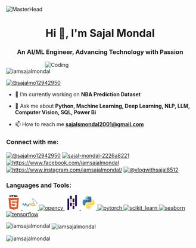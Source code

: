 ![MasterHead](https://static.wixstatic.com/media/3eee0b_8b6780c6bd8245ecafdbe55d8db7e2df~mv2.gif)
<h1 align="center">Hi 👋, I'm Sajal Mondal</h1>
<h3 align="center">An AI/ML Engineer, Advancing Technology with Passion</h3>
<img align='right' alt="Coding" width="400" src="https://static.wixstatic.com/media/3eee0b_4c0b4d2c5e9d4c5f84473048443b358b~mv2.gif">

<p align="left"> <img src="https://komarev.com/ghpvc/?username=iamsajalmondal&label=Profile%20views&color=0e75b6&style=flat" alt="iamsajalmondal" /> </p>

<p align="left"> <a href="https://twitter.com/@sajalmo12942950" target="blank"><img src="https://img.shields.io/twitter/follow/@sajalmo12942950?logo=twitter&style=for-the-badge" alt="@sajalmo12942950" /></a> </p>

- 🔭 I’m currently working on **NBA Prediction Dataset**

- 💬 Ask me about **Python, Machine Learning, Deep Learning, NLP, LLM, Computer Vision, SQL, Power Bi**

- 📫 How to reach me **sajalsmondal2001@gmail.com**

<h3 align="left">Connect with me:</h3>
<p align="left">
<a href="https://twitter.com/@sajalmo12942950" target="blank"><img align="center" src="https://raw.githubusercontent.com/rahuldkjain/github-profile-readme-generator/master/src/images/icons/Social/twitter.svg" alt="@sajalmo12942950" height="30" width="40" /></a>
<a href="https://linkedin.com/in/sajal-mondal-2226a8221" target="blank"><img align="center" src="https://raw.githubusercontent.com/rahuldkjain/github-profile-readme-generator/master/src/images/icons/Social/linked-in-alt.svg" alt="sajal-mondal-2226a8221" height="30" width="40" /></a>
<a href="https://fb.com/https://www.facebook.com/iamsajalmondal" target="blank"><img align="center" src="https://raw.githubusercontent.com/rahuldkjain/github-profile-readme-generator/master/src/images/icons/Social/facebook.svg" alt="https://www.facebook.com/iamsajalmondal" height="30" width="40" /></a>
<a href="https://instagram.com/https://www.instagram.com/iamsajalmondal/" target="blank"><img align="center" src="https://raw.githubusercontent.com/rahuldkjain/github-profile-readme-generator/master/src/images/icons/Social/instagram.svg" alt="https://www.instagram.com/iamsajalmondal/" height="30" width="40" /></a>
<a href="https://www.youtube.com/channel/UCaN_fqhjfd8_SJOlXV4s2kg" target="_blank">
  <img align="center" src="https://raw.githubusercontent.com/rahuldkjain/github-profile-readme-generator/master/src/images/icons/Social/youtube.svg" alt="@vlogwithsajal8512" height="30" width="40" />
</a>

</p>

<h3 align="left">Languages and Tools:</h3>
<p align="left"> <a href="https://www.w3.org/html/" target="_blank" rel="noreferrer"> <img src="https://raw.githubusercontent.com/devicons/devicon/master/icons/html5/html5-original-wordmark.svg" alt="html5" width="40" height="40"/> </a> <a href="https://www.mysql.com/" target="_blank" rel="noreferrer"> <img src="https://raw.githubusercontent.com/devicons/devicon/master/icons/mysql/mysql-original-wordmark.svg" alt="mysql" width="40" height="40"/> </a> <a href="https://opencv.org/" target="_blank" rel="noreferrer"> <img src="https://www.vectorlogo.zone/logos/opencv/opencv-icon.svg" alt="opencv" width="40" height="40"/> </a> <a href="https://pandas.pydata.org/" target="_blank" rel="noreferrer"> <img src="https://raw.githubusercontent.com/devicons/devicon/2ae2a900d2f041da66e950e4d48052658d850630/icons/pandas/pandas-original.svg" alt="pandas" width="40" height="40"/> </a> <a href="https://www.python.org" target="_blank" rel="noreferrer"> <img src="https://raw.githubusercontent.com/devicons/devicon/master/icons/python/python-original.svg" alt="python" width="40" height="40"/> </a> <a href="https://pytorch.org/" target="_blank" rel="noreferrer"> <img src="https://www.vectorlogo.zone/logos/pytorch/pytorch-icon.svg" alt="pytorch" width="40" height="40"/> </a> <a href="https://scikit-learn.org/" target="_blank" rel="noreferrer"> <img src="https://upload.wikimedia.org/wikipedia/commons/0/05/Scikit_learn_logo_small.svg" alt="scikit_learn" width="40" height="40"/> </a> <a href="https://seaborn.pydata.org/" target="_blank" rel="noreferrer"> <img src="https://seaborn.pydata.org/_images/logo-mark-lightbg.svg" alt="seaborn" width="40" height="40"/> </a> <a href="https://www.tensorflow.org" target="_blank" rel="noreferrer"> <img src="https://www.vectorlogo.zone/logos/tensorflow/tensorflow-icon.svg" alt="tensorflow" width="40" height="40"/> </a> </p>

<p><img align="left" src="https://github-readme-stats.vercel.app/api/top-langs/?username=iamsajalmondal&layout=compact" alt="iamsajalmondal" /></p>

<p>&nbsp;<img align="center" src="https://github-readme-stats.vercel.app/api?username=iamsajalmondal&show_icons=true" alt="iamsajalmondal" /></p>

<p><img align="center" src="https://github-readme-streak-stats.herokuapp.com/?user=iamsajalmondal&" alt="iamsajalmondal" /></p>

